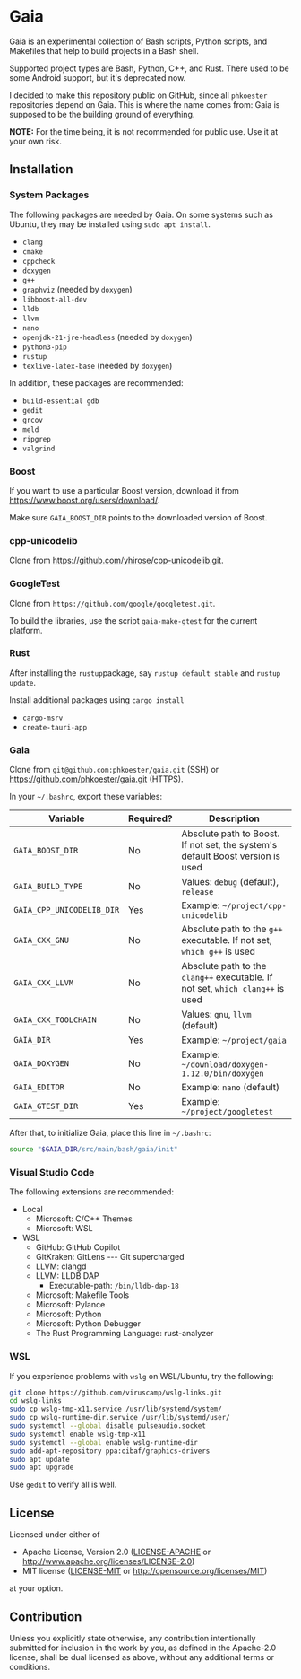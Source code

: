 # Gaia

Gaia is an experimental collection of Bash scripts, Python scripts, and Makefiles that help to build projects
in a Bash shell.

Supported project types are Bash, Python, C++, and Rust. There used to be some Android support, but it's
deprecated now.

I decided to make this repository public on GitHub, since all `phkoester` repositories depend on Gaia. This
is where the name comes from: Gaia is supposed to be the building ground of everything.

**NOTE:** For the time being, it is not recommended for public use. Use it at your own risk.

## Installation

### System Packages

The following packages are needed by Gaia. On some systems such as Ubuntu, they may be installed using
`sudo apt install`.

* `clang`
* `cmake`
* `cppcheck`
* `doxygen`
* `g++`
* `graphviz` (needed by `doxygen`)
* `libboost-all-dev`
* `lldb`
* `llvm`
* `nano`
* `openjdk-21-jre-headless` (needed by `doxygen`)
* `python3-pip`
* `rustup`
* `texlive-latex-base`  (needed by `doxygen`)

In addition, these packages are recommended:

* `build-essential gdb`
* `gedit`
* `grcov`
* `meld`
* `ripgrep`
* `valgrind`

### Boost

If you want to use a particular Boost version, download it from <https://www.boost.org/users/download/>.

Make sure `GAIA_BOOST_DIR` points to the downloaded version of Boost.

### cpp-unicodelib

Clone from <https://github.com/yhirose/cpp-unicodelib.git>.

### GoogleTest

Clone from `https://github.com/google/googletest.git`.

To build the libraries, use the script `gaia-make-gtest` for the current platform.

### Rust

After installing the `rustup`package, say `rustup default stable` and `rustup update`.

Install additional packages using `cargo install`

* `cargo-msrv`
* `create-tauri-app`

### Gaia

Clone from `git@github.com:phkoester/gaia.git` (SSH) or <https://github.com/phkoester/gaia.git> (HTTPS).

In your `~/.bashrc`, export these variables:

| Variable                  | Required? | Description
| ------------------------- | --------- | -----------
| `GAIA_BOOST_DIR`          | No        | Absolute path to Boost. If not set, the system's default Boost version is used
| `GAIA_BUILD_TYPE`         | No        | Values: `debug` (default), `release`
| `GAIA_CPP_UNICODELIB_DIR` | Yes       | Example: `~/project/cpp-unicodelib`
| `GAIA_CXX_GNU`            | No        | Absolute path to the `g++` executable. If not set, `which g++` is used
| `GAIA_CXX_LLVM`           | No        | Absolute path to the `clang++` executable. If not set, `which clang++` is used
| `GAIA_CXX_TOOLCHAIN`      | No        | Values: `gnu`, `llvm` (default)
| `GAIA_DIR`                | Yes       | Example: `~/project/gaia`
| `GAIA_DOXYGEN`            | No        | Example: `~/download/doxygen-1.12.0/bin/doxygen`
| `GAIA_EDITOR`             | No        | Example: `nano` (default)
| `GAIA_GTEST_DIR`          | Yes       | Example: `~/project/googletest`

After that, to initialize Gaia, place this line in `~/.bashrc`:

```bash
source "$GAIA_DIR/src/main/bash/gaia/init"
```

### Visual Studio Code

The following extensions are recommended:

* Local
  * Microsoft: C/C++ Themes
  * Microsoft: WSL
* WSL
  * GitHub: GitHub Copilot
  * GitKraken: GitLens --- Git supercharged
  * LLVM: clangd
  * LLVM: LLDB DAP
    * Executable-path: `/bin/lldb-dap-18`
  * Microsoft: Makefile Tools
  * Microsoft: Pylance
  * Microsoft: Python
  * Microsoft: Python Debugger
  * The Rust Programming Language: rust-analyzer

### WSL

If you experience problems with `wslg` on WSL/Ubuntu, try the following:

```bash
git clone https://github.com/viruscamp/wslg-links.git
cd wslg-links
sudo cp wslg-tmp-x11.service /usr/lib/systemd/system/
sudo cp wslg-runtime-dir.service /usr/lib/systemd/user/
sudo systemctl --global disable pulseaudio.socket
sudo systemctl enable wslg-tmp-x11
sudo systemctl --global enable wslg-runtime-dir
sudo add-apt-repository ppa:oibaf/graphics-drivers
sudo apt update
sudo apt upgrade
```

Use `gedit` to verify all is well.

## License

Licensed under either of

* Apache License, Version 2.0 ([LICENSE-APACHE](LICENSE-APACHE) or
  http://www.apache.org/licenses/LICENSE-2.0)
* MIT license ([LICENSE-MIT](LICENSE-MIT) or http://opensource.org/licenses/MIT)

at your option.

## Contribution

Unless you explicitly state otherwise, any contribution intentionally submitted for inclusion in the work by
you, as defined in the Apache-2.0 license, shall be dual licensed as above, without any additional terms or
conditions.
